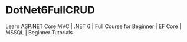 # DotNet6FullCRUD
Learn ASP.NET Core MVC | .NET 6 | Full Course for Beginner | EF Core | MSSQL | Beginner Tutorials
